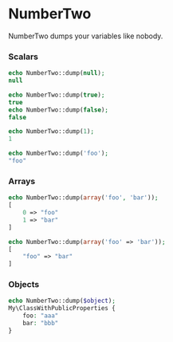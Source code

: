 # NumberTwo

NumberTwo dumps your variables like nobody.

### Scalars

```php
echo NumberTwo::dump(null);
null

echo NumberTwo::dump(true);
true
echo NumberTwo::dump(false);
false

echo NumberTwo::dump(1);
1

echo NumberTwo::dump('foo');
"foo"
```

### Arrays

```php
echo NumberTwo::dump(array('foo', 'bar'));
[
    0 => "foo"
    1 => "bar"
]

echo NumberTwo::dump(array('foo' => 'bar'));
[
    "foo" => "bar"
]
```

### Objects

```php
echo NumberTwo::dump($object);
My\ClassWithPublicProperties {
    foo: "aaa"
    bar: "bbb"
}
```
